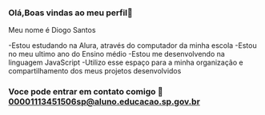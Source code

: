 ### Olá,Boas vindas ao meu perfil🖤

Meu nome é Diogo Santos

-Estou estudando na Alura, através do computador da minha escola
-Estou no meu ultimo ano do Ensino médio
-Estou me desenvolvendo na linguagem JavaScript
-Utilizo esse espaço para a minha organização e compartilhamento dos meus projetos desenvolvidos
###  Voce pode entrar em contato comigo 📧 00001113451506sp@aluno.educacao.sp.gov.br
